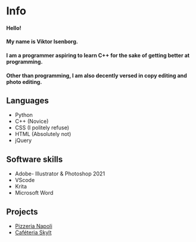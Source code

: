 # Info
#### Hello! 
#### My name is Viktor Isenborg.
#### I am a programmer aspiring to learn C++ for the sake of getting better at programming.
#### Other than programming, I am also decently versed in copy editing and photo editing. 

## Languages
- Python
- C++ (Novice)
- CSS (I politely refuse)
- HTML (Absolutely not)
- jQuery

## Software skills
- Adobe- Illustrator & Photoshop 2021
- VScode
- Krita
- Microsoft Word

## Projects
- [Pizzeria Napoli](https://ntig-uppsala.github.io/pizzeria-website/)
- [Caféteria Skylt](https://github.com/NTIG-Uppsala/Cafeteria-skylt)

<!--
**ViktorIsenborg/ViktorIsenborg** is a ✨ _special_ ✨ repository because its `README.md` (this file) appears on your GitHub profile.

Here are some ideas to get you started:

- 🔭 I’m currently working on ...
- 🌱 I’m currently learning ...
- 👯 I’m looking to collaborate on ...
- 🤔 I’m looking for help with ...
- 💬 Ask me about ...
- 📫 How to reach me: ...
- ⚡ Fun fact: ...
-->
